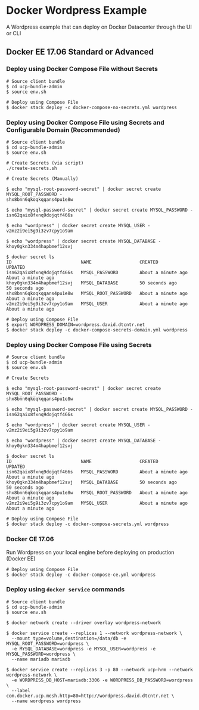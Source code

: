 Docker Wordpress Example
=====================

A Wordpress example that can deploy on Docker Datacenter through the UI or CLI

Docker EE 17.06 Standard or Advanced
-------------------

### Deploy using Docker Compose File without Secrets
```
# Source client bundle
$ cd ucp-bundle-admin
$ source env.sh

# Deploy using Compose File
$ docker stack deploy -c docker-compose-no-secrets.yml wordpress
```

### Deploy using Docker Compose File using Secrets and Configurable Domain (Recommended)
```
# Source client bundle
$ cd ucp-bundle-admin
$ source env.sh

# Create Secrets (via script)
./create-secrets.sh

# Create Secrets (Manually)

$ echo "mysql-root-password-secret" | docker secret create MYSQL_ROOT_PASSWORD -
shx8bnn6qkoqkqqans4pu1e8w

$ echo "mysql-password-secret" | docker secret create MYSQL_PASSWORD -
isn62qaix8fxnq9dojqtf466s

$ echo "wordpress" | docker secret create MYSQL_USER -
v2mz2i9ei5g9i3zv7cpy1o9am

$ echo "wordpress" | docker secret create MYSQL_DATABASE -
khoy0gkn334m4hapbmef12svj

$ docker secret ls
ID                          NAME                  CREATED              UPDATED
isn62qaix8fxnq9dojqtf466s   MYSQL_PASSWORD        About a minute ago   About a minute ago
khoy0gkn334m4hapbmef12svj   MYSQL_DATABASE        50 seconds ago       50 seconds ago
shx8bnn6qkoqkqqans4pu1e8w   MYSQL_ROOT_PASSWORD   About a minute ago   About a minute ago
v2mz2i9ei5g9i3zv7cpy1o9am   MYSQL_USER            About a minute ago   About a minute ago

# Deploy using Compose File
$ export WORDPRESS_DOMAIN=wordpress.david.dtcntr.net
$ docker stack deploy -c docker-compose-secrets-domain.yml wordpress
```

### Deploy using Docker Compose File using Secrets
```
# Source client bundle
$ cd ucp-bundle-admin
$ source env.sh

# Create Secrets

$ echo "mysql-root-password-secret" | docker secret create MYSQL_ROOT_PASSWORD -
shx8bnn6qkoqkqqans4pu1e8w

$ echo "mysql-password-secret" | docker secret create MYSQL_PASSWORD -
isn62qaix8fxnq9dojqtf466s

$ echo "wordpress" | docker secret create MYSQL_USER -
v2mz2i9ei5g9i3zv7cpy1o9am

$ echo "wordpress" | docker secret create MYSQL_DATABASE -
khoy0gkn334m4hapbmef12svj

$ docker secret ls
ID                          NAME                  CREATED              UPDATED
isn62qaix8fxnq9dojqtf466s   MYSQL_PASSWORD        About a minute ago   About a minute ago
khoy0gkn334m4hapbmef12svj   MYSQL_DATABASE        50 seconds ago       50 seconds ago
shx8bnn6qkoqkqqans4pu1e8w   MYSQL_ROOT_PASSWORD   About a minute ago   About a minute ago
v2mz2i9ei5g9i3zv7cpy1o9am   MYSQL_USER            About a minute ago   About a minute ago

# Deploy using Compose File
$ docker stack deploy -c docker-compose-secrets.yml wordpress
```

### Docker CE 17.06

Run Wordpress on your local engine before deploying on production (Docker EE)

```
# Deploy using Compose File
$ docker stack deploy -c docker-compose-ce.yml wordpress
```

### Deploy using `docker service` commands
```
# Source client bundle
$ cd ucp-bundle-admin
$ source env.sh

$ docker network create --driver overlay wordpress-network

$ docker service create --replicas 1 --network wordpress-network \
  --mount type=volume,destination=/data/db -e MYSQL_ROOT_PASSWORD=wordpress \
  -e MYSQL_DATABASE=wordpress -e MYSQL_USER=wordpress -e MYSQL_PASSWORD=wordpress \
  --name mariadb mariadb

$ docker service create --replicas 3 -p 80 --network ucp-hrm --network wordpress-network \
  -e WORDPRESS_DB_HOST=mariadb:3306 -e WORDPRESS_DB_PASSWORD=wordpress \
  --label com.docker.ucp.mesh.http=80=http://wordpress.david.dtcntr.net \
  --name wordpress wordpress
```
